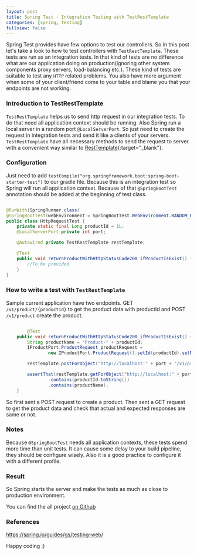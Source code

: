 ```yaml
---
layout: post
title: Spring Test - Integration Testing with TestRestTemplate  
categories: [spring, testing]
fullview: false
---
```


Spring Test provides have few options to test our controllers. So in this post let's take a look to how to test controllers with 
```TestRestTemplate```. These tests are run as an integration tests. In that kind of tests are no difference what are 
our application doing on production(ignoring other system components proxy servers, load-balancing etc.).
These kind of tests are suitable to test any ```HTTP``` related problems. You also have more argument when some of your 
client/friend come to your table and blame you that your endpoints are not working. 

### Introduction to TestRestTemplate


```TestRestTemplate``` helps us to send http request in our integration tests. To do that need all application context
should be running. Also Spring run a local server in a random port ```@LocalServerPort```. So just need to create the request in integration tests and 
send it like a clients of your servers. ```TestRestTemplate``` have all necessary methods to send the request to server 
with a convenient way similar to [RestTemplate](https://docs.spring.io/spring-framework/docs/current/javadoc-api/org/springframework/web/client/RestTemplate.html){:target="_blank"}.

### Configuration

Just need to add ```testCompile("org.springframework.boot:spring-boot-starter-test")``` to our gradle file. Because this is an integration test
so Spring will run all application context. Because of that ```@SpringBootTest``` annotation should be added at the beginning of test class.  
 

```java

@RunWith(SpringRunner.class)
@SpringBootTest(webEnvironment = SpringBootTest.WebEnvironment.RANDOM_PORT)
public class HttpRequestTest {
	private static final Long productId = 1L;
	@LocalServerPort private int port;

	@Autowired private TestRestTemplate restTemplate;

	@Test
	public void returnProductWithHttpStatusCode200_ifProductIsExist() {
		//To be provided
	}
}

```



### How to write a test with ```TestRestTemplate```

Sample current application have two endpoints. GET ```/v1/product/{productId}``` to get the product data with productId and POST ```/v1/product``` create the product. 

```java

        @Test
	public void returnProductWithHttpStatusCode200_ifProductIsExist() {
		String productName = "Product-" + productId;
		IProductPort.ProductRequest productRequest =
				new IProductPort.ProductRequest().setId(productId).setName(productName);

		restTemplate.postForObject("http://localhost:" + port + "/v1/product", productRequest, String.class);

		assertThat(restTemplate.getForObject("http://localhost:" + port + "/v1/product/" + productId, String.class))
				.contains(productId.toString())
				.contains(productName);
	}

```

So first sent a POST request to create a product. Then sent a GET request to get the product data and check that actual 
and expected responses are same or not.

### Notes

Because  ```@SpringBootTest``` needs all application contexts, these tests spend more time than unit tests. It can cause some 
delay to your build pipeline, they should be configure wisely. Also it is a good practice to configure it with a different profile.
 

### Result

So Spring starts the server and make the tests as much as close to production environment.

You can find the all project [on Github](https://github.com/muzir/softwareLabs/tree/master/spring-boot-integration-test)


### References

https://spring.io/guides/gs/testing-web/

Happy coding :) 

